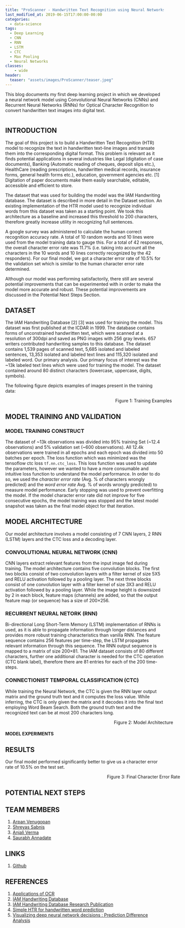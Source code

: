 ```yaml
---
title: "ProScanner - Handwritten Text Recognition using Neural Networks"
last_modified_at: 2019-06-15T17:00:00-00:00
categories:
  - data-science
tags:
  - Deep Learning
  - CNN
  - RNN
  - LSTM
  - CTC
  - Max Pooling
  - Neural Networks 
classes:
    - wide
header:
  teaser: "assets/images/ProScanner/teaser.jpeg"
---
```


<style>
figcaption {
  text-align: center;
}

</style>

This blog documents my first deep learning project in which we developed a neural network model using Convolutional Neural Networks (CNNs) and Recurrent Neural Networks (RNNs) for Optical Character Recognition to convert handwritten text images into digital text.

<figure style="width: 800px" class="align-center">
  <img src="{{ site.url }}{{ site.baseurl }}/assets/images/ProScanner/header.png" alt="">
</figure>

## INTRODUCTION
The goal of this project is to build a Handwritten Text Recognition (HTR) model to recognize the text in handwritten text-line images and transate them into the corresponding digital format. This problem is relevant as it finds potential applications in several industries like Legal (digitation of case documents), Banking (Automatic reading of cheques, deposit slips etc.), HealthCare (reading prescriptions, handwritten medical records, insurance forms, general health forms etc.), education, government agencies etc. [1] Digitation of paper documents make them easily searchable, editable, accessible and efficient to store. 

The dataset that was used for building the model was the IAM Handwriting database. The dataset is described in more detail in the Dataset section. An existing implementation of the HTR model used to recognize individual words from this dataset was taken as a starting point. We took this architecture as a baseline and increased this threshold to 200 characters, therefore greatly increase utility in recognizing full sentences.

A google survey was administered to calculate the human correct recognition accuracy rate. A total of 10 random words and 10 lines were used from the model training data to gauge this. For a total of 42 responses, the overall character error  rate was 11.7% (i.e. taking into account all the characters in the 10 words and 10 lines correctly recognized by the 42 responders). For our final model, we got a character error rate of 10.5% for the validation set which is similar to the human character error rate determined.

Although our model was performing satisfactorily, there still are several potential improvements that can be experimented with in order to make the model more accurate and robust. These potential improvements are discussed in the Potential Next Steps Section.

## DATASET
The IAM Handwriting Database [2] [3] was used for training the model. This dataset was first published at the ICDAR in 1999. The database contains forms of unconstrained handwritten text, which were scanned at a resolution of 300dpi and saved as PNG images with 256 gray levels. 657 writers contributed handwriting samples to this database. The dataset contains 1,539 pages of scanned text, 5,685 isolated and labeled sentences, 13,353 isolated and labeled text lines and 115,320 isolated and labeled word. Our primary analysis. Our primary focus of interest was the ~13k labeled text lines which were used for training the model. The dataset contained around 80 distinct characters (lowercase, uppercase, digits, symbols).

The following figure depicts examples of images present in the training data:

<figure style="width: 800px" class="align-center">
  <img src="{{ site.url }}{{ site.baseurl }}/assets/images/ProScanner/Fig1.PNG" alt="">
  <figcaption class="align-center">Figure 1: Training Examples
</figcaption>
</figure>

## MODEL TRAINING AND VALIDATION

### MODEL TRAINING CONSTRUCT
The dataset of ~13k observations was divided into 95% training Set (~12.4 observations) and 5% validation set (~600 observations). All 12.4k observations were trained in all epochs and each epoch was divided into 50 batches per epoch. The loss function which was minimized was the tensoflow ctc loss `tf.nn.ctc_loss`. This loss function was used to update the parameters, however we wanted to have a more consumable and intuitive loss function to understand the model performance. In order to do so, we used the *character error rate* (Avg. % of characters wrongly predicted) and the *word error rate* Avg. % of words wrongly predicted) to measure model performance. Early stopping was used to prevent overfitting the model. If the model character error rate did not improve for five consecutive epochs, the model training was stopped and the latest model snapshot was taken as the final model object for that iteration.

## MODEL ARCHITECTURE

Our model architecture involves a model consisting of  7 CNN layers, 2 RNN (LSTM) layers and the CTC loss and a decoding layer.

### CONVOLUTIONAL NEURAL NETWORK (CNN) 
CNN layers extract relevant features from the input image fed during training. The model architecture contains five convolution blocks. The first two blocks consist of two convolution layers with a filter kernel of size 5X5 and RELU activation followed by a pooling layer. The next three blocks consist of one convolution layer with a filter kernel of size 3X3 and RELU activation followed by a pooling layer. While the image height is downsized by 2 in each block, feature maps (channels) are added, so that the output feature map (or sequence) has a size of 200×256.


### RECURRENT NEURAL NETORK (RNN)
Bi-directional Long Short-Term Memory (LSTM) implementation of RNNs is used, as it is able to propagate information through longer distances and provides more robust training characteristics than vanilla RNN. The feature sequence contains 256 features per time-step, the LSTM propagates relevant information through this sequence. The RNN output sequence is mapped to a matrix of size 200×81. The IAM dataset consists of 80 different characters, further one additional character is needed for the CTC operation (CTC blank label), therefore there are 81 entries for each of the 200 time-steps. 

### CONNECTIONIST TEMPORAL CLASSIFICATION (CTC)
While training the Neural Network, the CTC is given the RNN layer output matrix and the ground truth text and it computes the loss value. While inferring, the CTC is only given the matrix and it decodes it into the final text employing Word Beam Search. Both the ground truth text and the recognized text can be at most 200 characters long.


<figure style="width: 800px" class="align-center">
  <img src="{{ site.url }}{{ site.baseurl }}/assets/images/ProScanner/Fig2.PNG" alt="">
  <figcaption class="align-center">Figure 2: Model Architecture
</figcaption>
</figure>

#### MODEL EXPERIMENTS







## RESULTS
Our final model performed significantly better to give us a character error rate of 10.5% on the test set.

<figure style="width: 800px" class="align-center">
  <img src="{{ site.url }}{{ site.baseurl }}/assets/images/house_worth/Fig3.PNG" alt="">
  <figcaption class="align-center">Figure 3: Final Character Error Rate
</figcaption>
</figure>


## POTENTIAL NEXT STEPS

## TEAM MEMBERS
1. [Arpan Venugopan](https://www.linkedin.com/in/arpan-venugopal-25312b44/)
2. [Shreyas Sabnis](https://www.linkedin.com/in/shreyassabnis/)
3. [Anjali Verma](https://www.linkedin.com/in/anjaliverma2896/)
4. [Saurabh Annadate](https://www.linkedin.com/in/saurabhannadate93/)

## LINKS
1. [Github](https://github.com/saurabhannadate93/ProScanner)

## REFERENCES
1. [Applications of OCR](http://www.cvisiontech.com/reference/general-information/ocr-applications.html)
2. [IAM Handwriting Database](http://www.fki.inf.unibe.ch/databases/iam-handwriting-database)
3. [IAM Handwriting Database Research Publication](https://link.springer.com/article/10.1007/s100320200071)
2. [Simple HTR for handwritten word prediction](https://towardsdatascience.com/build-a-handwritten-text-recognition-system-using-tensorflow-2326a3487cd5)
3. [Visualizing deep neural network decisions : Prediction Difference Analysis](https://arxiv.org/pdf/1702.04595.pdf)